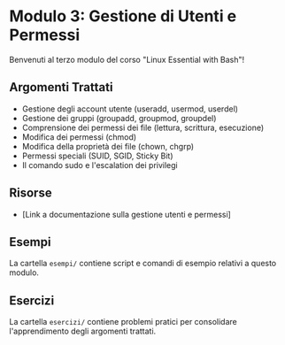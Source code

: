 # Modulo 3: Gestione di Utenti e Permessi

Benvenuti al terzo modulo del corso "Linux Essential with Bash"!

## Argomenti Trattati

-   Gestione degli account utente (useradd, usermod, userdel)
-   Gestione dei gruppi (groupadd, groupmod, groupdel)
-   Comprensione dei permessi dei file (lettura, scrittura, esecuzione)
-   Modifica dei permessi (chmod)
-   Modifica della proprietà dei file (chown, chgrp)
-   Permessi speciali (SUID, SGID, Sticky Bit)
-   Il comando sudo e l'escalation dei privilegi

## Risorse

-   [Link a documentazione sulla gestione utenti e permessi]

## Esempi

La cartella `esempi/` contiene script e comandi di esempio relativi a questo modulo.

## Esercizi

La cartella `esercizi/` contiene problemi pratici per consolidare l'apprendimento degli argomenti trattati.